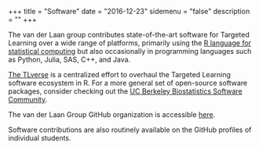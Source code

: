 +++
title = "Software"
date = "2016-12-23"
sidemenu = "false"
description = ""
+++

The van der Laan group contributes state-of-the-art software for Targeted
Learning over a wide range of platforms, primarily using the [R language for
statistical computing](https://www.r-project.org/) but also occasionally in
programming languages such as Python, Julia, SAS, C++, and Java.

[The TLverse](https://github.com/tlverse) is a centralized effort to overhaul
the Targeted Learning software ecosystem in R. For a more general set of
open-source software packages, consider checking out the [UC Berkeley
Biostatistics Software Community](http://berkeleybiostats.github.io/).

The van der Laan Group GitHub organization is accessible
[here](https://github.com/vanderLaan-Group).

Software contributions are also routinely available on the GitHub profiles of
individual students.

